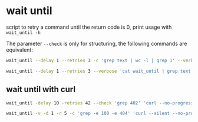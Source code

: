 # wait until

script to retry a command until the return code is 0, print usage with `wait_until -h`

The parameter `--check` is only for structuring, the following commands are equivalent:

```bash
wait_until --delay 1 --retries 3 -c 'grep text | wc -l | grep 1' --verbose 'cat wait_until'
```

```bash
wait_until --delay 1 --retries 3 --verbose 'cat wait_until | grep text | wc -l | grep 1'
```

## wait until with curl

```bash
wait_until -delay 10 -retries 42 --check 'grep 402' 'curl --no-progress-meter --connect-timeout 10 --retry 42 --retry-delay 10 --output /dev/null/ --write-out "%{http_code}" http://example.com/api/endpoint'

wait_until -v -d 1 -r 5 -c 'grep -e 100 -e 404' 'curl --silent --no-progress-meter --connect-timeout 5 --retry 5 --retry-delay 1 --write-out "%{http_code}" http://example.com/api/endpoint'
```
